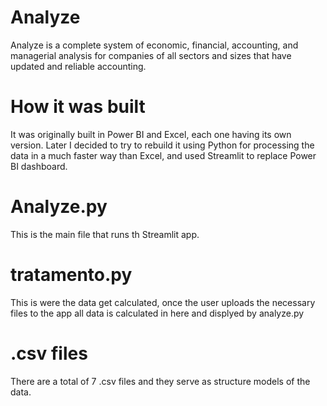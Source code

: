 # Analyze
Analyze is a complete system of economic, financial, accounting, and managerial analysis for companies of all sectors and sizes that have updated and reliable accounting.

# How it was built
It was originally built in Power BI and Excel, each one having its own version. Later I decided to try to rebuild it using Python for processing the data in a much faster way than Excel, and used Streamlit to replace Power BI dashboard.

# Analyze.py
This is the main file that runs th Streamlit app.

# tratamento.py
This is were the data get calculated, once the user uploads the necessary files to the app all data is calculated in here and displyed by analyze.py

# .csv files
There are a total of 7 .csv files and they serve as structure models of the data.
